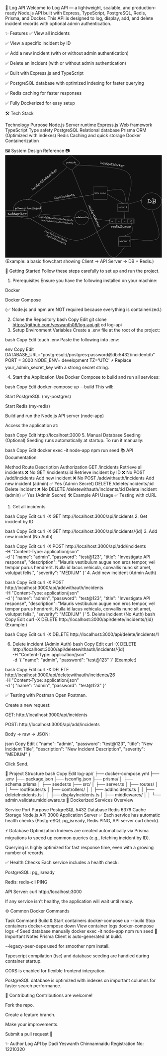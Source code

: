 📄 Log API
Welcome to Log API — a lightweight, scalable, and production-ready Node.js API built with Express, TypeScript, PostgreSQL, Redis, Prisma, and Docker.
This API is designed to log, display, add, and delete incident records with optional admin authentication.

✨ Features
✅ View all incidents

✅ View a specific incident by ID

✅ Add a new incident (with or without admin authentication)

✅ Delete an incident (with or without admin authentication)

✅ Built with Express.js and TypeScript

✅ PostgreSQL database with optimized indexing for faster querying

✅ Redis caching for faster responses

✅ Fully Dockerized for easy setup

🛠 Tech Stack

Technology	Purpose
Node.js	Server runtime
Express.js	Web framework
TypeScript	Type safety
PostgreSQL	Relational database
Prisma	ORM (Optimized with indexes)
Redis	Caching and quick storage
Docker	Containerization

🖼️ System Design Reference
📷 ![Design](./Design.png)
(Example: a basic flowchart showing Client → API Server → DB + Redis.)

🚀 Getting Started
Follow these steps carefully to set up and run the project.

1. Prerequisites
Ensure you have the following installed on your machine:

Docker

Docker Compose

(✅ Node.js and npm are NOT required because everything is containerized.)

2. Clone the Repository
bash
Copy
Edit
git clone https://github.com/yeswanth08/log-api.git
cd log-api
3. Setup Environment Variables
Create a .env file at the root of the project:

bash
Copy
Edit
touch .env
Paste the following into .env:

env
Copy
Edit
DATABASE_URL="postgresql://postgres:password@db:5432/incidentdb"
PORT = 3000
NODE_ENV= development
TZ='UTC'
⚡ Replace your_admin_secret_key with a strong secret string.

4. Start the Application
Use Docker Compose to build and run all services:

bash
Copy
Edit
docker-compose up --build
This will:

Start PostgreSQL (my-postgres)

Start Redis (my-redis)

Build and run the Node.js API server (node-app)

Access the application at:

bash
Copy
Edit
http://localhost:3000
5. Manual Database Seeding (Optional)
Seeding runs automatically at startup. To run it manually:

bash
Copy
Edit
docker exec -it node-app npm run seed
📚 API Documentation

Method	Route	Description	Authorization
GET	/incidents	Retrieve all incidents	❌ No
GET	/incidents/:id	Retrieve incident by ID	❌ No
POST	/add/incidents	Add new incident	❌ No
POST	/addwithauth/incidents	Add new incident (admin)	✅ Yes (Admin Secret)
DELETE	/delete/incidents/:id	Delete incident	❌ No
DELETE	/deletewithauth/incidents/:id	Delete incident (admin)	✅ Yes (Admin Secret)
🛠 Example API Usage
✅ Testing with cURL
1. Get all incidents

bash
Copy
Edit
curl -X GET http://localhost:3000/api/incidents
2. Get incident by ID

bash
Copy
Edit
curl -X GET http://localhost:3000/api/incidents/{id}
3. Add new incident (No Auth)

bash
Copy
Edit
curl -X POST http://localhost:3000/api/add/incidents \
  -H "Content-Type: application/json" \
  -d '{
        "name": "admin",
        "password": "test@123",
        "title": "Investigate API response",
        "description": "Mauris vestibulum augue non eros tempor, vel tempor purus hendrerit. Nulla id lacus vehicula, convallis nunc sit amet, volutpat felis.",
        "severity": "MEDIUM"
      }'
4. Add new incident (Admin Auth)

bash
Copy
Edit
curl -X POST http://localhost:3000/api/addwithauth/incidents \
  -H "Content-Type: application/json" \
  -d '{
        "name": "admin",
        "password": "test@123",
        "title": "Investigate API response",
        "description": "Mauris vestibulum augue non eros tempor, vel tempor purus hendrerit. Nulla id lacus vehicula, convallis nunc sit amet, volutpat felis.",
        "severity": "MEDIUM"
      }'
5. Delete incident (No Auth)
bash
Copy
Edit
curl -X DELETE http://localhost:3000/api/delete/incidents/{id}
(Example:)

bash
Copy
Edit
curl -X DELETE http://localhost:3000/api/delete/incidents/1

6. Delete incident (Admin Auth)
bash
Copy
Edit
curl -X DELETE http://localhost:3000/api/deletewithauth/incidents/{id} \
  -H "Content-Type: application/json" \
  -d '{
        "name": "admin",
        "password": "test@123"
      }'
(Example:)

bash
Copy
Edit
curl -X DELETE http://localhost:3000/api/deletewithauth/incidents/26 \
  -H "Content-Type: application/json" \
  -d '{
        "name": "admin",
        "password": "test@123"
      }'

✅ Testing with Postman
Open Postman.

Create a new request:

GET: http://localhost:3000/api/incidents

POST: http://localhost:3000/api/add/incidents

Body → raw → JSON:

json
Copy
Edit
{
  "name": "admin",
  "password": "test@123",
  "title": "New Incident Title",
  "description": "New Incident Description",
  "severity": "MEDIUM"
}

Click Send.

🧩 Project Structure
bash
Copy
Edit
log-api/
├── docker-compose.yml
├── .env
├── package.json
├── tsconfig.json
├── prisma/
│   ├── schema.prisma
│   ├── seeder.ts
├── src/
│   ├── server.ts
│   ├── routes/
│   │   └── rootRouter.ts
│   ├── controllers/
│   │   ├── addIncidents.ts
│   │   ├── deleteIncidents.ts
│   │   ├── displayIncidents.ts
│   ├── middlewares/
│   │   └── admin.validate.middleware.ts
🐳 Dockerized Services Overview

Service	Port	Purpose
PostgreSQL	5432	Database
Redis	6379	Cache Storage
Node.js API	3000	Application Server
✅ Each service has automatic health checks (PostgreSQL pg_isready, Redis PING, API server curl check).

⚡ Database Optimization
Indexes are created automatically via Prisma migrations to speed up common queries (e.g., fetching incident by ID).

Querying is highly optimized for fast response time, even with a growing number of records.

✅ Health Checks
Each service includes a health check:

PostgreSQL: pg_isready

Redis: redis-cli PING

API Server: curl http://localhost:3000

If any service isn't healthy, the application will wait until ready.

⚙️ Common Docker Commands

Task	Command
Build & Start containers	docker-compose up --build
Stop containers	docker-compose down
View container logs	docker-compose logs -f
Seed database manually	docker exec -it node-app npm run seed
📢 Important Notes
Prisma Client is auto-generated at build.

--legacy-peer-deps used for smoother npm install.

Typescript compilation (tsc) and database seeding are handled during container startup.

CORS is enabled for flexible frontend integration.

PostgreSQL database is optimized with indexes on important columns for faster search performance.


🤝 Contributing
Contributions are welcome!

Fork the repo.

Create a feature branch.

Make your improvements.

Submit a pull request 🚀

✨ Author
Log API
by Dadi Yeswanth Chinnamnaidu
Registration No: 12210320

